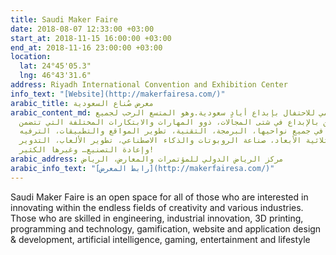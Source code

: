 ```yaml
---
title: Saudi Maker Faire
date: 2018-08-07 12:33:00 +03:00
start_at: 2018-11-15 16:00:00 +03:00
end_at: 2018-11-16 23:00:00 +03:00
location:
  lat: 24°45'05.3"
  lng: 46°43'31.6"
address: Riyadh International Convention and Exhibition Center
info_text: "[Website](http://makerfairesa.com/)"
arabic_title: معرض صُناع السعودية
arabic_content_md: مهرجان عالمي للاحتفال بإبداع أيادٍ سعودية.وهو المتسع الرحب لجميع
  المهتمين بالإبداع في شتى المجالات، ذوو المهارات والابتكارات المختلفة التي تتضمن
  الهندسة، الصناعة في جميع نواحيها، البرمجة، التقنية، تطوير المواقع والتطبيقات، الترفيه،
  الطباعة ثلاثية الأبعاد، صناعة الروبوتات والذكاء الاصطناعي، تطوير الألعاب، التدوير
  وإعادة التصنيع… وغيرها الكثير!
arabic_address: مركز الرياض الدولي للمؤتمرات والمعارض، الرياض
arabic_info_text: "[رابط المعرض](http://makerfairesa.com/)"
---
```


Saudi Maker Faire is an open space for all of those who are interested in innovating within the endless fields of creativity and various industries. Those who are skilled in engineering, industrial innovation, 3D printing, programming and technology, gamification, website and application design & development, artificial intelligence, gaming, entertainment and lifestyle